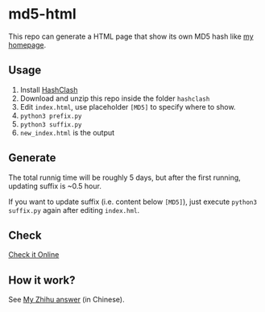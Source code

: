 # md5-html

This repo can generate a HTML page that show its own MD5 hash like [my homepage](https://kzoacn.github.io/).

## Usage

1. Install [HashClash](https://github.com/cr-marcstevens/hashclash/tree/master)
2. Download and unzip this repo inside the folder `hashclash`
3. Edit `index.html`, use placeholder `[MD5]` to specify where to show.
4. `python3 prefix.py`
5. `python3 suffix.py`
6. `new_index.html` is the output

## Generate

The total runnig time will be roughly 5 days, but after the first running, updating suffix is ~0.5 hour.

If you want to update suffix (i.e. content below `[MD5]`), just execute `python3 suffix.py` again after editing `index.hml`.

## Check

[Check it Online](https://emn178.github.io/online-tools/md5_checksum.html)

## How it work?

See [My Zhihu answer](https://www.zhihu.com/question/411191287/answer/34647918511)  (in Chinese).
